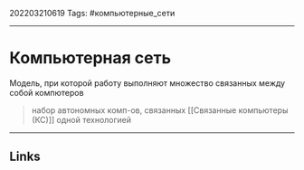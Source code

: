 202203210619
Tags: #компьютерные_сети

---

# Компьютерная сеть
Модель, при которой работу выполняют множество связанных между собой компютеров

> набор автономных комп-ов, связанных [[Связанные компьютеры (КС)]] одной технологией

---
## Links

